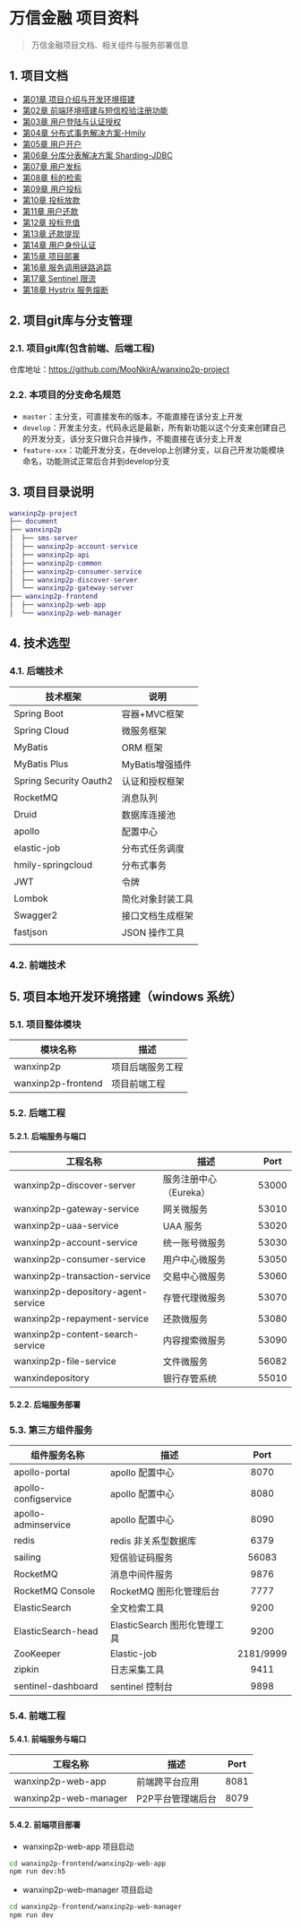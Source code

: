 # 万信金融 项目资料

> 万信金融项目文档、相关组件与服务部署信息

## 1. 项目文档

<ul class="docs">
  <li><a href="#/00-项目资料/07-万信金融/01-项目介绍与开发环境搭建">第01章 项目介绍与开发环境搭建</a></li>
  <li><a href="#/00-项目资料/07-万信金融/02-前端环境搭建与短信校验注册功能">第02章 前端环境搭建与短信校验注册功能</a></li>
  <li><a href="#/00-项目资料/07-万信金融/03-用户登陆与认证授权">第03章 用户登陆与认证授权</a></li>
  <li><a href="#/00-项目资料/07-万信金融/04-分布式事务解决方案-Hmily">第04章 分布式事务解决方案-Hmily</a></li>
  <li><a href="#/00-项目资料/07-万信金融/05-用户开户">第05章 用户开户</a></li>
  <li><a href="#/00-项目资料/07-万信金融/06-分库分表解决方案-Sharding-JDBC">第06章 分库分表解决方案 Sharding-JDBC</a></li>
  <li><a href="#/00-项目资料/07-万信金融/07-用户发标">第07章 用户发标</a></li>
  <li><a href="#/00-项目资料/07-万信金融/08-标的检索">第08章 标的检索</a></li>
  <li><a href="#/00-项目资料/07-万信金融/09-用户投标">第09章 用户投标</a></li>
  <li><a href="#/00-项目资料/07-万信金融/10-投标放款">第10章 投标放款</a></li>
  <li><a href="#/00-项目资料/07-万信金融/11-用户还款">第11章 用户还款</a></li>
  <li><a href="#/00-项目资料/07-万信金融/12-投标充值">第12章 投标充值</a></li>
  <li><a href="#/00-项目资料/07-万信金融/13-还款提现">第13章 还款提现</a></li>
  <li><a href="#/00-项目资料/07-万信金融/14-用户身份认证">第14章 用户身份认证</a></li>
  <li><a href="#/00-项目资料/07-万信金融/15-项目部署">第15章 项目部署</a></li>
  <li><a href="#/00-项目资料/07-万信金融/16-服务调用链路追踪">第16章 服务调用链路追踪</a></li>
  <li><a href="#/00-项目资料/07-万信金融/17-Sentinel限流">第17章 Sentinel 限流</a></li>
  <li><a href="#/00-项目资料/07-万信金融/18-Hystrix服务熔断">第18章 Hystrix 服务熔断</a></li>
</ul>

## 2. 项目git库与分支管理

### 2.1. 项目git库(包含前端、后端工程)

仓库地址：https://github.com/MooNkirA/wanxinp2p-project

### 2.2. 本项目的分支命名规范

- `master`：主分支，可直接发布的版本，不能直接在该分支上开发
- `develop`：开发主分支，代码永远是最新，所有新功能以这个分支来创建自己的开发分支，该分支只做只合并操作，不能直接在该分支上开发
- `feature-xxx`：功能开发分支，在develop上创建分支，以自己开发功能模块命名，功能测试正常后合并到develop分支

## 3. 项目目录说明

```lua
wanxinp2p-project 
├── document
├── wanxinp2p
│  ├── sms-server
│  ├── wanxinp2p-account-service
│  ├── wanxinp2p-api
│  ├── wanxinp2p-common
│  ├── wanxinp2p-consumer-service
│  ├── wanxinp2p-discover-server
│  └── wanxinp2p-gateway-server
├── wanxinp2p-frontend
│  ├── wanxinp2p-web-app
│  └── wanxinp2p-web-manager
```

## 4. 技术选型

### 4.1. 后端技术

|        技术框架         |      说明       |
| ---------------------- | --------------- |
| Spring Boot            | 容器+MVC框架     |
| Spring Cloud           | 微服务框架       |
| MyBatis                | ORM 框架        |
| MyBatis Plus           | MyBatis增强插件  |
| Spring Security Oauth2 | 认证和授权框架   |
| RocketMQ               | 消息队列         |
| Druid                  | 数据库连接池     |
| apollo                 | 配置中心         |
| elastic-job            | 分布式任务调度   |
| hmily-springcloud      | 分布式事务       |
| JWT                    | 令牌            |
| Lombok                 | 简化对象封装工具 |
| Swagger2               | 接口文档生成框架 |
| fastjson               | JSON 操作工具   |
|                        |                 |

### 4.2. 前端技术


## 5. 项目本地开发环境搭建（windows 系统）

### 5.1. 项目整体模块

|      模块名称       |      描述       |
| ------------------ | --------------- |
| wanxinp2p          | 项目后端服务工程 |
| wanxinp2p-frontend | 项目前端工程     |

### 5.2. 后端工程

#### 5.2.1. 后端服务与端口

|              工程名称               |         描述          | Port  |
| ---------------------------------- | --------------------- | :---: |
| wanxinp2p-discover-server          | 服务注册中心（Eureka） | 53000 |
| wanxinp2p-gateway-service          | 网关微服务             | 53010 |
| wanxinp2p-uaa-service              | UAA 服务              | 53020 |
| wanxinp2p-account-service          | 统一账号微服务         | 53030 |
| wanxinp2p-consumer-service         | 用户中心微服务         | 53050 |
| wanxinp2p-transaction-service      | 交易中心微服务         | 53060 |
| wanxinp2p-depository-agent-service | 存管代理微服务         | 53070 |
| wanxinp2p-repayment-service        | 还款微服务             | 53080 |
| wanxinp2p-content-search-service   | 内容搜索微服务         | 53090 |
| wanxinp2p-file-service             | 文件微服务             | 56082 |
| wanxindepository                   | 银行存管系统           | 55010 |

#### 5.2.2. 后端服务部署

### 5.3. 第三方组件服务

|     组件服务名称      |             描述             |   Port    |
| -------------------- | ---------------------------- | :-------: |
| apollo-portal        | apollo 配置中心              |   8070    |
| apollo-configservice | apollo 配置中心              |   8080    |
| apollo-adminservice  | apollo 配置中心              |   8090    |
| redis                | redis 非关系型数据库         |   6379    |
| sailing              | 短信验证码服务               |   56083   |
| RocketMQ             | 消息中间件服务               |   9876    |
| RocketMQ Console     | RocketMQ 图形化管理后台      |   7777    |
| ElasticSearch        | 全文检索工具                 |   9200    |
| ElasticSearch-head   | ElasticSearch 图形化管理工具 |   9200    |
| ZooKeeper            | Elastic-job                  | 2181/9999 |
| zipkin               | 日志采集工具                 |   9411    |
| sentinel-dashboard   | sentinel 控制台              |   9898    |

### 5.4. 前端工程

#### 5.4.1. 前端服务与端口

|        工程名称        |       描述       | Port |
| --------------------- | ---------------- | :--: |
| wanxinp2p-web-app     | 前端跨平台应用    | 8081 |
| wanxinp2p-web-manager | P2P平台管理端后台 | 8079 |

#### 5.4.2. 前端项目部署

- wanxinp2p-web-app 项目启动

```bash
cd wanxinp2p-frontend/wanxinp2p-web-app
npm run dev:h5
```

- wanxinp2p-web-manager 项目启动

```bash
cd wanxinp2p-frontend/wanxinp2p-web-manager
npm run dev
```



